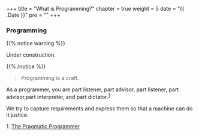+++
title = "What is Programming?"
chapter = true
weight = 5
date = "{{ .Date }}"
pre = "<b></b>"
+++

### Programming


{{% notice warning %}}

Under construction.

{{% /notice %}}

> Programming is a craft.

As a programmer, you are part listener, part advisor, part listener, part advisor,part interpreter, and part dictator.<sup>[1](#1)</sup>

We try to capture requirements and express them so that a machine can do it justice. 

<a name="1">1</a>. [The Pragmatic Programmer](http://www.agilemodeling.com/artifacts/stateMachineDiagram.htm)
